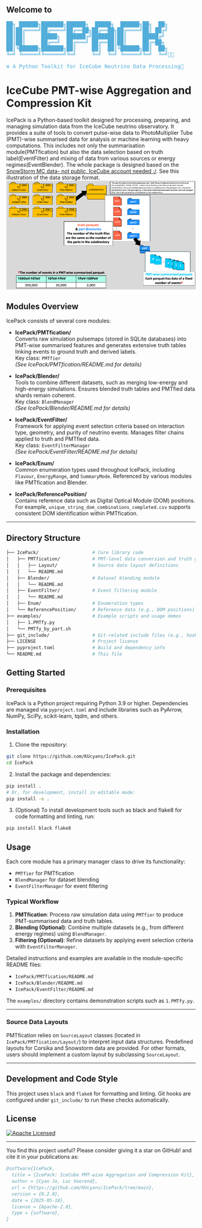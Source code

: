
## Welcome to 
<pre style="color: #51ADDA">
██╗ ██████╗███████╗██████╗  █████╗  ██████╗██╗  ██╗
██║██╔════╝██╔════╝██╔══██╗██╔══██╗██╔════╝██║ ██╔╝
██║██║     █████╗  ██████╔╝███████║██║     █████╔╝ 
██║██║     ██╔══╝  ██╔═══╝ ██╔══██║██║     ██╔═██╗ 
██║╚██████╗███████╗██║     ██║  ██║╚██████╗██║  ██╗
╚═╝ ╚═════╝╚══════╝╚═╝     ╚═╝  ╚═╝ ╚═════╝╚═╝  ╚═╝🏃🚶
                                                   
⚙️ A Python Toolkit for IceCube Neutrino Data Processing🧊
</pre>
# IceCube PMT-wise Aggregation and Compression Kit


IcePack is a Python-based toolkit designed for processing, preparing, and managing simulation data from the IceCube neutrino observatory. It provides a suite of tools to convert pulse-wise data to PhotoMultiplier Tube (PMT)-wise summarised data for analysis or machine learning with heavy computations. This includes not only the summarisation module(PMTfication) but also the data selection based on truth label(EventFilter) and mixing of data from various sources or energy regimes(EventBlender). The whole package is designed based on the [SnowStorm MC data- not public, IceCube account needed :/](https://wiki.icecube.wisc.edu/index.php/SnowStorm_MC#File_Locations). See this illustration of the data storage format.  
![alt text](image.png)


## Modules Overview

IcePack consists of several core modules:

- **IcePack/PMTfication/**  
  Converts raw simulation pulsemaps (stored in SQLite databases) into PMT-wise summarised features and generates extensive truth tables linking events to ground truth and derived labels.  
  Key class: `PMTfier`  
  *(See IcePack/PMTfication/README.md for details)*

- **IcePack/Blender/**  
  Tools to combine different datasets, such as merging low-energy and high-energy simulations. Ensures blended truth tables and PMTfied data shards remain coherent.  
  Key class: `BlendManager`  
  *(See IcePack/Blender/README.md for details)*

- **IcePack/EventFilter/**  
  Framework for applying event selection criteria based on interaction type, geometry, and purity of neutrino events. Manages filter chains applied to truth and PMTfied data.  
  Key class: `EventFilterManager`  
  *(See IcePack/EventFilter/README.md for details)*

- **IcePack/Enum/**  
  Common enumeration types used throughout IcePack, including `Flavour`, `EnergyRange`, and `SummaryMode`. Referenced by various modules like PMTfication and Blender.

- **IcePack/ReferencePosition/**  
  Contains reference data such as Digital Optical Module (DOM) positions. For example, `unique_string_dom_combinations_completed.csv` supports consistent DOM identification within PMTfication.

---

## Directory Structure

```bash
├── IcePack/                    # Core library code
│   ├── PMTfication/            # PMT-level data conversion and truth generation
│   │   ├── Layout/             # Source data layout definitions
│   │   └── README.md
│   ├── Blender/                # Dataset blending module
│   │   └── README.md
│   ├── EventFilter/            # Event filtering module
│   │   └── README.md
│   ├── Enum/                   # Enumeration types
│   └── ReferencePosition/      # Reference data (e.g., DOM positions)
├── examples/                   # Example scripts and usage demos
│   ├── 1.PMTfy.py
│   └── PMTfy_by_part.sh
├── git_include/                # Git-related include files (e.g., hooks)
├── LICENSE                     # Project license
├── pyproject.toml              # Build and dependency info
└── README.md                   # This file
```
## Getting Started

### Prerequisites

IcePack is a Python project requiring Python 3.9 or higher. Dependencies are managed via `pyproject.toml` and include libraries such as PyArrow, NumPy, SciPy, scikit-learn, tqdm, and others.

### Installation

1. Clone the repository:

```bash
git clone https://github.com/KUcyans/IcePack.git
cd IcePack
```
2. Install the package and dependencies:
```bash
pip install .
# Or, for development, install in editable mode:
pip install -e .
```
3. (Optional) To install development tools such as black and flake8 for code formatting and linting, run:

```bash
pip install black flake8
```

## Usage

Each core module has a primary manager class to drive its functionality:

- `PMTfier` for PMTfication  
- `BlendManager` for dataset blending  
- `EventFilterManager` for event filtering  

### Typical Workflow

1. **PMTfication**: Process raw simulation data using `PMTfier` to produce PMT-summarised data and truth tables.  
2. **Blending (Optional)**: Combine multiple datasets (e.g., from different energy regimes) using `BlendManager`.  
3. **Filtering (Optional)**: Refine datasets by applying event selection criteria with `EventFilterManager`.

Detailed instructions and examples are available in the module-specific README files:

- `IcePack/PMTfication/README.md`  
- `IcePack/Blender/README.md`  
- `IcePack/EventFilter/README.md`  

The `examples/` directory contains demonstration scripts such as `1.PMTfy.py`.

---

### Source Data Layouts

PMTfication relies on `SourceLayout` classes (located in `IcePack/PMTfication/Layout/`) to interpret input data structures. Predefined layouts for Corsika and Snowstorm data are provided. For other formats, users should implement a custom layout by subclassing `SourceLayout`.

---

## Development and Code Style

This project uses `black` and `flake8` for formatting and linting. Git hooks are configured under `git_include/` to run these checks automatically.

## License

[![Apache Licensed](https://img.shields.io/badge/License-Apache_2.0-blue.svg)](LICENSE)  

---
You find this project useful?
Please consider giving it a star on GitHub!
and cite it in your publications as:

```bibtex
@software{IcePack,
  title = {IcePack: IceCube PMT-wise Aggregation and Compression Kit},
  author = {Cyan Jo, Luc Voorend},
  url = {https://github.com/KUcyans/IcePack/tree/main},
  version = {0.2.0},
  date = {2025-05-18},
  license = {Apache-2.0},
  type = {software},
}
```
